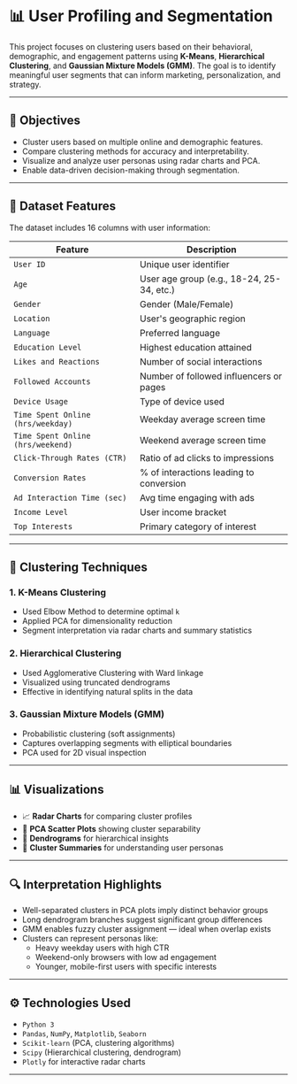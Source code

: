 # 📊 User Profiling and Segmentation

This project focuses on clustering users based on their behavioral, demographic, and engagement patterns using **K-Means**, **Hierarchical Clustering**, and **Gaussian Mixture Models (GMM)**. The goal is to identify meaningful user segments that can inform marketing, personalization, and strategy.

---

## 🚀 Objectives

- Cluster users based on multiple online and demographic features.
- Compare clustering methods for accuracy and interpretability.
- Visualize and analyze user personas using radar charts and PCA.
- Enable data-driven decision-making through segmentation.

---

## 📁 Dataset Features

The dataset includes 16 columns with user information:

| Feature                           | Description                                    |
|----------------------------------|------------------------------------------------|
| `User ID`                        | Unique user identifier                         |
| `Age`                            | User age group (e.g., 18-24, 25-34, etc.)      |
| `Gender`                         | Gender (Male/Female)                           |
| `Location`                       | User's geographic region                       |
| `Language`                       | Preferred language                             |
| `Education Level`                | Highest education attained                     |
| `Likes and Reactions`            | Number of social interactions                  |
| `Followed Accounts`             | Number of followed influencers or pages        |
| `Device Usage`                   | Type of device used                            |
| `Time Spent Online (hrs/weekday)` | Weekday average screen time                    |
| `Time Spent Online (hrs/weekend)` | Weekend average screen time                    |
| `Click-Through Rates (CTR)`      | Ratio of ad clicks to impressions              |
| `Conversion Rates`               | % of interactions leading to conversion        |
| `Ad Interaction Time (sec)`      | Avg time engaging with ads                     |
| `Income Level`                   | User income bracket                            |
| `Top Interests`                  | Primary category of interest                   |

---

## 🧠 Clustering Techniques

### 1. K-Means Clustering
- Used Elbow Method to determine optimal `k`
- Applied PCA for dimensionality reduction
- Segment interpretation via radar charts and summary statistics

### 2. Hierarchical Clustering
- Used Agglomerative Clustering with Ward linkage
- Visualized using truncated dendrograms
- Effective in identifying natural splits in the data

### 3. Gaussian Mixture Models (GMM)
- Probabilistic clustering (soft assignments)
- Captures overlapping segments with elliptical boundaries
- PCA used for 2D visual inspection

---

## 📊 Visualizations

- 📈 **Radar Charts** for comparing cluster profiles
- 🧬 **PCA Scatter Plots** showing cluster separability
- 🌿 **Dendrograms** for hierarchical insights
- 🧩 **Cluster Summaries** for understanding user personas

---

## 🔍 Interpretation Highlights

- Well-separated clusters in PCA plots imply distinct behavior groups
- Long dendrogram branches suggest significant group differences
- GMM enables fuzzy cluster assignment — ideal when overlap exists
- Clusters can represent personas like:
  - Heavy weekday users with high CTR
  - Weekend-only browsers with low ad engagement
  - Younger, mobile-first users with specific interests

---

## ⚙️ Technologies Used

- `Python 3`
- `Pandas`, `NumPy`, `Matplotlib`, `Seaborn`
- `Scikit-learn` (PCA, clustering algorithms)
- `Scipy` (Hierarchical clustering, dendrogram)
- `Plotly` for interactive radar charts

---
